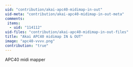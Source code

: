```yaml
---
uid: "contribution/akai-apc40-midimap-in-out"
uid-meta: "contribution/akai-apc40-midimap-in-out-meta"
comments: 
 items: 
  - uid: "114112"
uid-files: "contribution/akai-apc40-midimap-in-out-files"
title: "Akai APC40 midimap IN & OUT"
image: "apc40-vvvv.png"
contribution: "true"
---
```


APC40 midi mapper